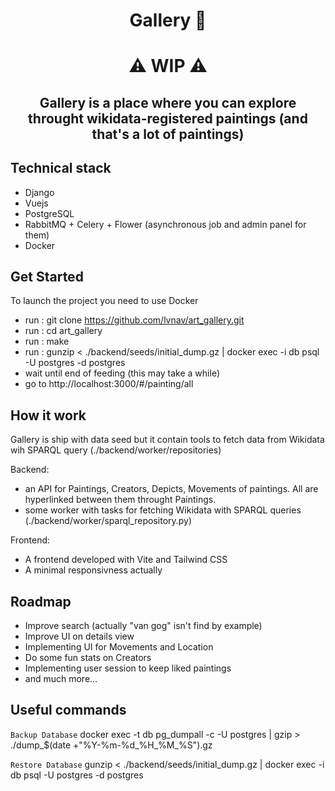 <h1 align="center">
 Gallery 🎨
</h1> 

<h1 align="center">
⚠️ WIP ⚠️
</h1>

<h2 align="center">
Gallery is a place where you can explore throught wikidata-registered paintings (and that's a lot of paintings)
</h2>

## Technical stack
- Django
- Vuejs
- PostgreSQL
- RabbitMQ + Celery + Flower (asynchronous job and admin panel for them)
- Docker

## Get Started
To launch the project you need to use Docker
- run : git clone https://github.com/lvnav/art_gallery.git
- run : cd art_gallery
- run : make
- run : gunzip < ./backend/seeds/initial_dump.gz | docker exec -i db psql -U postgres -d postgres
- wait until end of feeding (this may take a while)
- go to http://localhost:3000/#/painting/all

## How it work
Gallery is ship with data seed but it contain tools to fetch data from Wikidata wih SPARQL query (./backend/worker/repositories)

Backend: 
- an API for Paintings, Creators, Depicts, Movements of paintings. All are hyperlinked between them throught Paintings.
- some worker with tasks for fetching Wikidata with SPARQL queries (./backend/worker/sparql_repository.py)

Frontend:
- A frontend developed with Vite and Tailwind CSS
- A minimal responsivness actually

## Roadmap
- Improve search (actually "van gog" isn't find by example)
- Improve UI on details view
- Implementing UI for Movements and Location
- Do some fun stats on Creators
- Implementing user session to keep liked paintings
- and much more...

## Useful commands
```Backup Database```
  docker exec -t db pg_dumpall -c -U postgres | gzip > ./dump_$(date +"%Y-%m-%d_%H_%M_%S").gz

```Restore Database```
  gunzip < ./backend/seeds/initial_dump.gz | docker exec -i db psql -U postgres -d postgres
